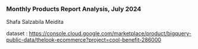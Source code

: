 ### Monthly Products Report Analysis, July 2024 <br>
Shafa Salzabila Meidita

dataset :
https://console.cloud.google.com/marketplace/product/bigquery-public-data/thelook-ecommerce?project=cool-benefit-286000
